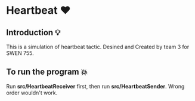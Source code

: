 # Heartbeat :heart:

## Introduction :bulb:

This is a simulation of heartbeat tactic. Desined and Created by team 3 for SWEN 755.

## To run the program :boom:
Run **src/HeartbeatReceiver** first, then run **src/HeartbeatSender**. Wrong order wouldn't work.
